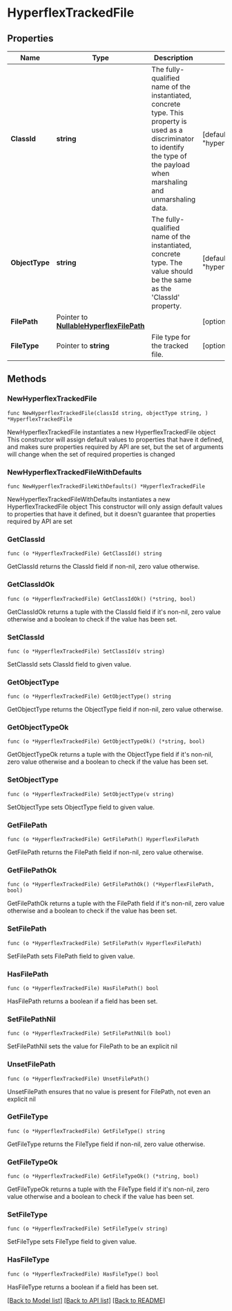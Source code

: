 # HyperflexTrackedFile

## Properties

Name | Type | Description | Notes
------------ | ------------- | ------------- | -------------
**ClassId** | **string** | The fully-qualified name of the instantiated, concrete type. This property is used as a discriminator to identify the type of the payload when marshaling and unmarshaling data. | [default to "hyperflex.TrackedFile"]
**ObjectType** | **string** | The fully-qualified name of the instantiated, concrete type. The value should be the same as the &#39;ClassId&#39; property. | [default to "hyperflex.TrackedFile"]
**FilePath** | Pointer to [**NullableHyperflexFilePath**](HyperflexFilePath.md) |  | [optional] 
**FileType** | Pointer to **string** | File type for the tracked file. | [optional] [readonly] 

## Methods

### NewHyperflexTrackedFile

`func NewHyperflexTrackedFile(classId string, objectType string, ) *HyperflexTrackedFile`

NewHyperflexTrackedFile instantiates a new HyperflexTrackedFile object
This constructor will assign default values to properties that have it defined,
and makes sure properties required by API are set, but the set of arguments
will change when the set of required properties is changed

### NewHyperflexTrackedFileWithDefaults

`func NewHyperflexTrackedFileWithDefaults() *HyperflexTrackedFile`

NewHyperflexTrackedFileWithDefaults instantiates a new HyperflexTrackedFile object
This constructor will only assign default values to properties that have it defined,
but it doesn't guarantee that properties required by API are set

### GetClassId

`func (o *HyperflexTrackedFile) GetClassId() string`

GetClassId returns the ClassId field if non-nil, zero value otherwise.

### GetClassIdOk

`func (o *HyperflexTrackedFile) GetClassIdOk() (*string, bool)`

GetClassIdOk returns a tuple with the ClassId field if it's non-nil, zero value otherwise
and a boolean to check if the value has been set.

### SetClassId

`func (o *HyperflexTrackedFile) SetClassId(v string)`

SetClassId sets ClassId field to given value.


### GetObjectType

`func (o *HyperflexTrackedFile) GetObjectType() string`

GetObjectType returns the ObjectType field if non-nil, zero value otherwise.

### GetObjectTypeOk

`func (o *HyperflexTrackedFile) GetObjectTypeOk() (*string, bool)`

GetObjectTypeOk returns a tuple with the ObjectType field if it's non-nil, zero value otherwise
and a boolean to check if the value has been set.

### SetObjectType

`func (o *HyperflexTrackedFile) SetObjectType(v string)`

SetObjectType sets ObjectType field to given value.


### GetFilePath

`func (o *HyperflexTrackedFile) GetFilePath() HyperflexFilePath`

GetFilePath returns the FilePath field if non-nil, zero value otherwise.

### GetFilePathOk

`func (o *HyperflexTrackedFile) GetFilePathOk() (*HyperflexFilePath, bool)`

GetFilePathOk returns a tuple with the FilePath field if it's non-nil, zero value otherwise
and a boolean to check if the value has been set.

### SetFilePath

`func (o *HyperflexTrackedFile) SetFilePath(v HyperflexFilePath)`

SetFilePath sets FilePath field to given value.

### HasFilePath

`func (o *HyperflexTrackedFile) HasFilePath() bool`

HasFilePath returns a boolean if a field has been set.

### SetFilePathNil

`func (o *HyperflexTrackedFile) SetFilePathNil(b bool)`

 SetFilePathNil sets the value for FilePath to be an explicit nil

### UnsetFilePath
`func (o *HyperflexTrackedFile) UnsetFilePath()`

UnsetFilePath ensures that no value is present for FilePath, not even an explicit nil
### GetFileType

`func (o *HyperflexTrackedFile) GetFileType() string`

GetFileType returns the FileType field if non-nil, zero value otherwise.

### GetFileTypeOk

`func (o *HyperflexTrackedFile) GetFileTypeOk() (*string, bool)`

GetFileTypeOk returns a tuple with the FileType field if it's non-nil, zero value otherwise
and a boolean to check if the value has been set.

### SetFileType

`func (o *HyperflexTrackedFile) SetFileType(v string)`

SetFileType sets FileType field to given value.

### HasFileType

`func (o *HyperflexTrackedFile) HasFileType() bool`

HasFileType returns a boolean if a field has been set.


[[Back to Model list]](../README.md#documentation-for-models) [[Back to API list]](../README.md#documentation-for-api-endpoints) [[Back to README]](../README.md)


